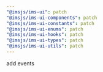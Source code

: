 ```yaml
---
"@imsjs/ims-ui": patch
"@imsjs/ims-ui-components": patch
"@imsjs/ims-ui-constants": patch
"@imsjs/ims-ui-enums": patch
"@imsjs/ims-ui-hooks": patch
"@imsjs/ims-ui-types": patch
"@imsjs/ims-ui-utils": patch
---
```


add events
